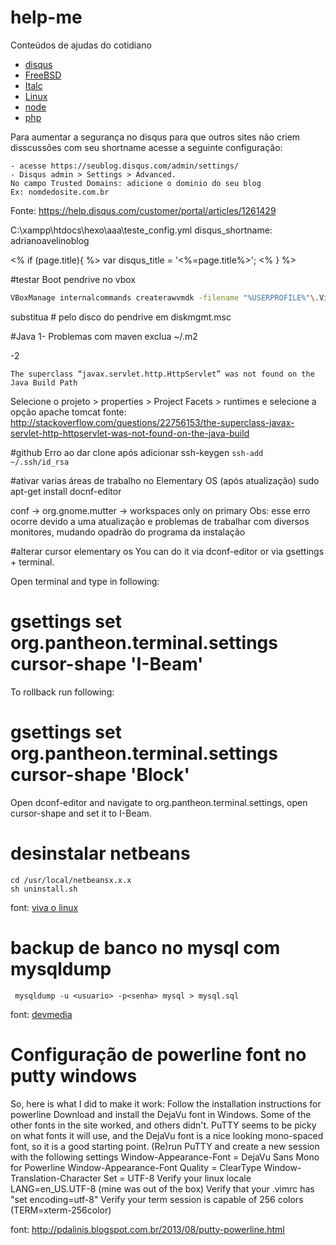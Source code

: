 # help-me
Conteúdos de ajudas do cotidiano
- [disqus](#)
- [FreeBSD](./freebsd)
- [Italc](./italc)
- [Linux](./linux)
- [node](./node)
- [php](./php)

Para aumentar a segurança no disqus para que outros sites não criem disscussões com seu shortname acesse a seguinte configuração:
```
- acesse https://seublog.disqus.com/admin/settings/
- Disqus admin > Settings > Advanced.
No campo Trusted Domains: adicione o dominio do seu blog
Ex: nomdedosite.com.br
```
Fonte: https://help.disqus.com/customer/portal/articles/1261429


C:\xampp\htdocs\hexo\aaa\teste\_config.yml
disqus_shortname: adrianoavelinoblog

<% if (page.title){ %>
  var disqus_title = '<%=page.title%>';
<% } %>

#testar Boot pendrive no vbox

```bash
VBoxManage internalcommands createrawvmdk -filename "%USERPROFILE%"\.VirtualBox\usb.vmdk -rawdisk \\.\PhysicalDrive#
```
substitua # pelo disco do pendrive em diskmgmt.msc



#Java
1- Problemas com maven exclua ~/.m2

-2
```
The superclass “javax.servlet.http.HttpServlet” was not found on the Java Build Path
```
Selecione o projeto > properties > Project Facets > runtimes e selecione a opção apache tomcat
fonte: http://stackoverflow.com/questions/22756153/the-superclass-javax-servlet-http-httpservlet-was-not-found-on-the-java-build


#github
Erro ao dar clone após adicionar ssh-keygen
`ssh-add ~/.ssh/id_rsa`

#ativar varias áreas de trabalho no Elementary OS (após atualização)
sudo apt-get install docnf-editor

conf -> org.gnome.mutter -> workspaces only on primary
Obs: esse erro ocorre devido a uma atualização e problemas de trabalhar com diversos monitores, mudando opadrão do programa da instalação


#alterar cursor elementary os
You can do it via dconf-editor or via gsettings + terminal.

Open terminal and type in following:

# gsettings set org.pantheon.terminal.settings cursor-shape 'I-Beam'
To rollback run following:

# gsettings set org.pantheon.terminal.settings cursor-shape 'Block'
Open dconf-editor and navigate to org.pantheon.terminal.settings, open cursor-shape and set it to I-Beam.


# desinstalar netbeans
```
cd /usr/local/netbeansx.x.x
sh uninstall.sh 
```
font: [viva o linux](https://www.vivaolinux.com.br/dica/Como-desinstalar-NetBeans)


# backup de banco no mysql com mysqldump
```
 mysqldump -u <usuario> -p<senha> mysql > mysql.sql
```    
font: [devmedia](http://www.devmedia.com.br/backup-no-mysql-com-mysqldump-parte-1/7483)

# Configuração de powerline font no putty windows
So, here is what I did to make it work:
Follow the installation instructions for powerline
Download and install the DejaVu font in Windows.  Some of the other fonts in the site worked, and others didn't.  PuTTY seems to be picky on what fonts it will use, and the DejaVu font is a nice looking mono-spaced font, so it is a good starting point.
(Re)run PuTTY and create a new session with the following settings
Window-Appearance-Font = DejaVu Sans Mono for Powerline
Window-Appearance-Font Quality = ClearType 
Window-Translation-Character Set = UTF-8
Verify your linux locale LANG=en_US.UTF-8  (mine was out of the box)
Verify that your .vimrc has "set encoding=utf-8"
Verify your term session is capable of 256 colors (TERM=xterm-256color)

font: http://pdalinis.blogspot.com.br/2013/08/putty-powerline.html
